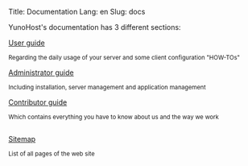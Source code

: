 Title: Documentation
Lang: en
Slug: docs

<p class="lead">
YunoHost's documentation has 3 different sections:
</p>

<div class="row text-center">

<div class="col col-md-4 col-md-offset-1">
<a class="btn btn-success btn-lg" href="/pages/user"><span class="glyphicon glyphicon-user"></span>User guide</a>
<p><small class="text-muted">Regarding the daily usage of your server and some client configuration "HOW-TOs"</small></p>
</div>

<div class="col col-md-4 col-md-offset-1">
<a class="btn btn-primary btn-lg" href="/pages/administrator"><span class="glyphicon glyphicon-lock"></span> Administrator guide</a>
<p><small class="text-muted">Including installation, server management and application management</small></p>
</div>

<div class="col col-md-5 col-md-offset-3">
<a class="btn btn-danger btn-lg" href="/pages/contributor"><span class="glyphicon glyphicon-heart"></span> Contributor guide</a>
<p><small class="text-muted">Which contains everything you have to know about us and the way we work</small></p>
</div>

</div>

<div class="row text-center" style="margin-top: 2em;">
    <div class="col col-md-5 col-md-offset-3">
    <a class="btn btn-default btn-lg" href="/pages/sitemap"><span class="glyphicon glyphicon-list"></span> Sitemap</a>
    <p><small class="text-muted">List of all pages of the web site</small></p>
    </div>
</div>
